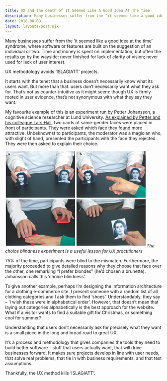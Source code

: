 ```yaml
---
title: UX and the death of It Seemed Like A Good Idea At The Time
description: Many businesses suffer from the ‘it seemed like a good idea at the time’ syndrome, where software...
date: 2018-08-09
layout: layouts/post.njk
---
```


Many businesses suffer from the ‘it seemed like a good idea at the time’ syndrome, where software or features are built on the suggestion of an individual or two. Time and money is spent on implementation, but often the results go by the wayside: never finished for lack of clarity of vision; never used for lack of user interest.

UX methodology avoids ‘ISLAGIATT’ projects.

It starts with the tenet that a business doesn’t necessarily know what its users want. But more than that: users don’t necessarily want what they ask for. That’s not as counter-intuitive as it might seem: though UX is firmly rooted in user evidence, that’s not synonymous with what they say they want.

My favourite example of this is an experiment run by Petter Johansson, a cognitive science researcher at Lund University. [As explained by Petter and his colleague Lars Hall](https://explorable.com/choice-blindness), two cards of same-gender faces were placed in front of participants. They were asked which face they found more attractive. Unbeknownst to participants, the moderator was a magician who, with slight of hand, presented the participants with the face they rejected. They were then asked to explain their choice.

![Choice blindness face card experiment](/img/Choice-blindness-face-card-experiment.jpg)<em>The choice blindness experiment is a useful lesson for UX practitioners</em>

75% of the time, participants were blind to the mismatch. Furthermore, the majority proceeded to give detailed reasons why they choose that face over the other, one remarking “I prefer blondes” (he’d chosen a brunette). Johansson calls this ‘choice blindness’.

To give another example, perhaps I’m designing the information architecture for a clothing e-commerce site. I present someone with a random list of all clothing categories and I ask them to find ‘shoes’. Understandably, they say – ‘I wish these were in alphabetical order’. However, that doesn’t mean that laying out categories alphabetically is the best approach for the website. What if a visitor wants to find a suitable gift for Christmas, or something cool for summer?

Understanding that users don’t necessarily ask for precisely what they want is a small piece in the long and broad road to great UX.

It’s a process and methodology that gives companies the tools they need to build better software – stuff that users actually want, that will drive businesses forward. It makes sure projects develop in line with user needs, that solve real problems, that tie in with business requirements, and that test assumptions.

Thankfully, the UX method kills ‘ISLAGIATT’.
